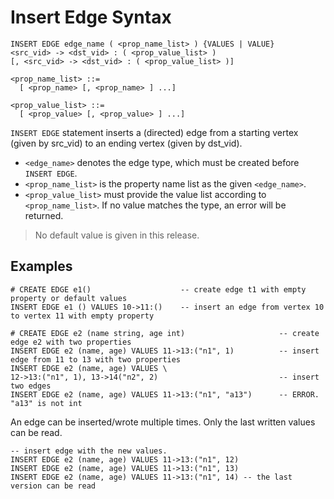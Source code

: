 # Insert Edge Syntax

```
INSERT EDGE edge_name ( <prop_name_list> ) {VALUES | VALUE}
<src_vid> -> <dst_vid> : ( <prop_value_list> )
[, <src_vid> -> <dst_vid> : ( <prop_value_list> )]

<prop_name_list> ::=
  [ <prop_name> [, <prop_name> ] ...]

<prop_value_list> ::=
  [ <prop_value> [, <prop_value> ] ...]
```

`INSERT EDGE` statement inserts a (directed) edge from a starting vertex (given by src_vid) to an ending vertex (given by dst_vid).

* `<edge_name>` denotes the edge type, which must be created before `INSERT EDGE`.
* `<prop_name_list>` is the property name list as the given `<edge_name>`.
* `<prop_value_list>` must provide the value list according to `<prop_name_list>`. If no value matches the type, an error will be returned.

> No default value is given in this release.

## Examples

```
# CREATE EDGE e1()                    -- create edge t1 with empty property or default values
INSERT EDGE e1 () VALUES 10->11:()    -- insert an edge from vertex 10 to vertex 11 with empty property
```

```
# CREATE EDGE e2 (name string, age int)                     -- create edge e2 with two properties
INSERT EDGE e2 (name, age) VALUES 11->13:("n1", 1)          -- insert edge from 11 to 13 with two properties
INSERT EDGE e2 (name, age) VALUES \
12->13:("n1", 1), 13->14("n2", 2)                           -- insert two edges
INSERT EDGE e2 (name, age) VALUES 11->13:("n1", "a13")      -- ERROR. "a13" is not int
```

An edge can be inserted/wrote multiple times. Only the last written values can be read.

```
-- insert edge with the new values.
INSERT EDGE e2 (name, age) VALUES 11->13:("n1", 12)
INSERT EDGE e2 (name, age) VALUES 11->13:("n1", 13)
INSERT EDGE e2 (name, age) VALUES 11->13:("n1", 14) -- the last version can be read
```
